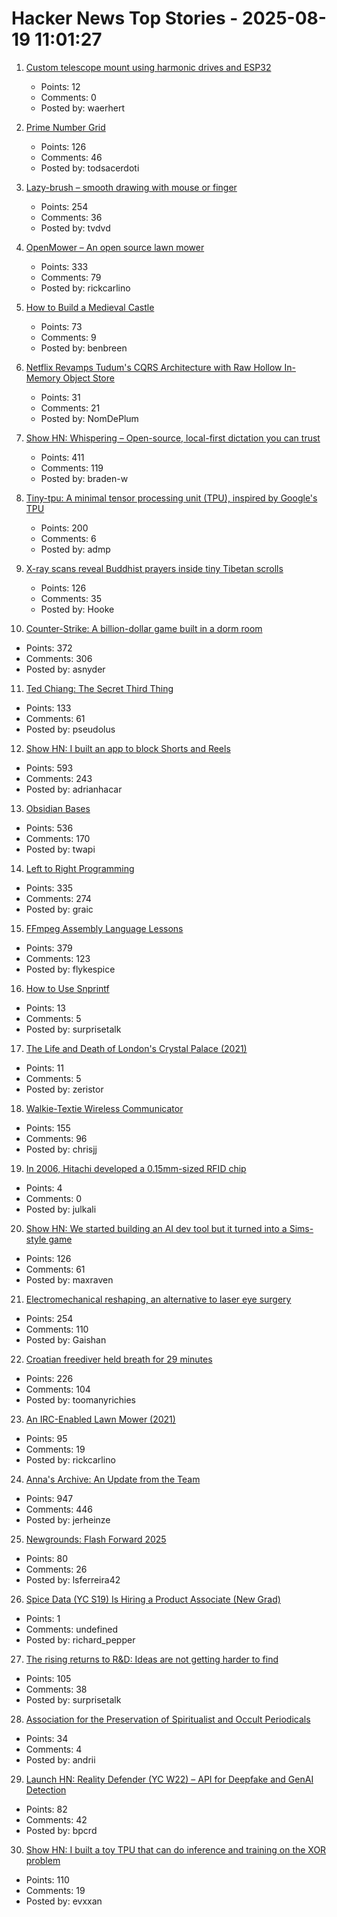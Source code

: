 # Hacker News Top Stories - 2025-08-19 11:01:27

1. [Custom telescope mount using harmonic drives and ESP32](https://www.svendewaerhert.com/blog/telescope-mount/)
   - Points: 12
   - Comments: 0
   - Posted by: waerhert

2. [Prime Number Grid](https://susam.net/primegrid.html)
   - Points: 126
   - Comments: 46
   - Posted by: todsacerdoti

3. [Lazy-brush – smooth drawing with mouse or finger](https://lazybrush.dulnan.net)
   - Points: 254
   - Comments: 36
   - Posted by: tvdvd

4. [OpenMower – An open source lawn mower](https://github.com/ClemensElflein/OpenMower)
   - Points: 333
   - Comments: 79
   - Posted by: rickcarlino

5. [How to Build a Medieval Castle](https://archaeology.org/issues/september-october-2025/features/how-to-build-a-medieval-castle/)
   - Points: 73
   - Comments: 9
   - Posted by: benbreen

6. [Netflix Revamps Tudum's CQRS Architecture with Raw Hollow In-Memory Object Store](https://www.infoq.com/news/2025/08/netflix-tudum-cqrs-raw-hollow/)
   - Points: 31
   - Comments: 21
   - Posted by: NomDePlum

7. [Show HN: Whispering – Open-source, local-first dictation you can trust](https://github.com/epicenter-so/epicenter/tree/main/apps/whispering)
   - Points: 411
   - Comments: 119
   - Posted by: braden-w

8. [Tiny-tpu: A minimal tensor processing unit (TPU), inspired by Google's TPU](https://github.com/tiny-tpu-v2/tiny-tpu)
   - Points: 200
   - Comments: 6
   - Posted by: admp

9. [X-ray scans reveal Buddhist prayers inside tiny Tibetan scrolls](https://www.popsci.com/technology/tibetan-prayer-scroll-scans/)
   - Points: 126
   - Comments: 35
   - Posted by: Hooke

10. [Counter-Strike: A billion-dollar game built in a dorm room](https://www.nytimes.com/2025/08/18/arts/counter-strike-half-life-minh-le.html)
   - Points: 372
   - Comments: 306
   - Posted by: asnyder

11. [Ted Chiang: The Secret Third Thing](https://linch.substack.com/p/ted-chiang-review)
   - Points: 133
   - Comments: 61
   - Posted by: pseudolus

12. [Show HN: I built an app to block Shorts and Reels](https://scrollguard.app/)
   - Points: 593
   - Comments: 243
   - Posted by: adrianhacar

13. [Obsidian Bases](https://help.obsidian.md/bases)
   - Points: 536
   - Comments: 170
   - Posted by: twapi

14. [Left to Right Programming](https://graic.net/p/left-to-right-programming)
   - Points: 335
   - Comments: 274
   - Posted by: graic

15. [FFmpeg Assembly Language Lessons](https://github.com/FFmpeg/asm-lessons)
   - Points: 379
   - Comments: 123
   - Posted by: flykespice

16. [How to Use Snprintf](https://bernsteinbear.com/blog/snprintf/)
   - Points: 13
   - Comments: 5
   - Posted by: surprisetalk

17. [The Life and Death of London's Crystal Palace (2021)](https://heritagecalling.com/2021/11/29/picturing-the-crystal-palace/)
   - Points: 11
   - Comments: 5
   - Posted by: zeristor

18. [Walkie-Textie Wireless Communicator](http://www.technoblogy.com/show?2AON)
   - Points: 155
   - Comments: 96
   - Posted by: chrisjj

19. [In 2006, Hitachi developed a 0.15mm-sized RFID chip](https://www.hitachi.com/New/cnews/060206.html)
   - Points: 4
   - Comments: 0
   - Posted by: julkali

20. [Show HN: We started building an AI dev tool but it turned into a Sims-style game](https://www.youtube.com/watch?v=sRPnX_f2V_c)
   - Points: 126
   - Comments: 61
   - Posted by: maxraven

21. [Electromechanical reshaping,  an alternative to laser eye surgery](https://medicalxpress.com/news/2025-08-alternative-lasik-lasers.html)
   - Points: 254
   - Comments: 110
   - Posted by: Gaishan

22. [Croatian freediver held breath for 29 minutes](https://divernet.com/scuba-news/freediving/how-croatian-freediver-held-breath-for-29-minutes/)
   - Points: 226
   - Comments: 104
   - Posted by: toomanyrichies

23. [An IRC-Enabled Lawn Mower (2021)](https://jotunheimr.idlerpg.net/users/jotun/lawnmower/)
   - Points: 95
   - Comments: 19
   - Posted by: rickcarlino

24. [Anna's Archive: An Update from the Team](https://annas-archive.org/blog/an-update-from-the-team.html)
   - Points: 947
   - Comments: 446
   - Posted by: jerheinze

25. [Newgrounds: Flash Forward 2025](https://www.newgrounds.com/bbs/topic/1542140)
   - Points: 80
   - Comments: 26
   - Posted by: lsferreira42

26. [Spice Data (YC S19) Is Hiring a Product Associate (New Grad)](https://www.ycombinator.com/companies/spice-data/jobs/RJz1peY-product-associate-new-grad)
   - Points: 1
   - Comments: undefined
   - Posted by: richard_pepper

27. [The rising returns to R&D: Ideas are not getting harder to find](https://papers.ssrn.com/sol3/papers.cfm?abstract_id=5242171)
   - Points: 105
   - Comments: 38
   - Posted by: surprisetalk

28. [Association for the Preservation of Spiritualist and Occult Periodicals](https://iapsop.com)
   - Points: 34
   - Comments: 4
   - Posted by: andrii

29. [Launch HN: Reality Defender (YC W22) – API for Deepfake and GenAI Detection](https://www.realitydefender.com/platform/api)
   - Points: 82
   - Comments: 42
   - Posted by: bpcrd

30. [Show HN: I built a toy TPU that can do inference and training on the XOR problem](https://www.tinytpu.com)
   - Points: 110
   - Comments: 19
   - Posted by: evxxan

